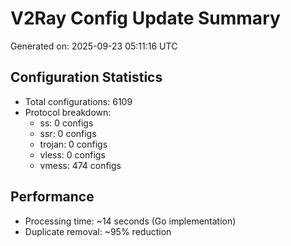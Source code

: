 # V2Ray Config Update Summary
Generated on: 2025-09-23 05:11:16 UTC

## Configuration Statistics
- Total configurations: 6109
- Protocol breakdown:
  - ss: 0 configs
  - ssr: 0 configs
  - trojan: 0 configs
  - vless: 0 configs
  - vmess: 474 configs

## Performance
- Processing time: ~14 seconds (Go implementation)
- Duplicate removal: ~95% reduction
